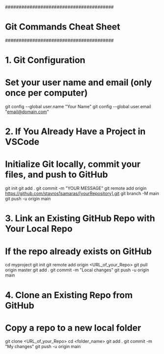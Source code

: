 ########################################
#          Git Commands Cheat Sheet     #
########################################

# 1. Git Configuration
# Set your user name and email (only once per computer)
git config --global user.name "Your Name"
git config --global user.email "email@domain.com"


# 2. If You Already Have a Project in VSCode
# Initialize Git locally, commit your files, and push to GitHub
git init
git add .
git commit -m "YOUR MESSAGE"
git remote add origin https://github.com/stavros1samaras/[yourRepository].git
git branch -M main
git push -u origin main


# 3. Link an Existing GitHub Repo with Your Local Repo
# If the repo already exists on GitHub
cd myproject
git init
git remote add origin <URL_of_your_Repo>
git pull origin master
git add .
git commit -m "Local changes"
git push -u origin main


# 4. Clone an Existing Repo from GitHub
# Copy a repo to a new local folder
git clone <URL_of_your_Repo>
cd <folder_name>
git add .
git commit -m "My changes"
git push -u origin main
